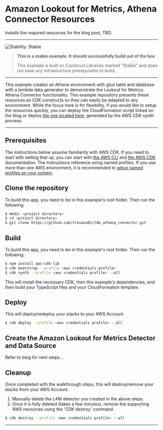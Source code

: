 # Amazon Lookout for Metrics, Athena Connector Resources
Installs the required resources for the blog post, TBD.

<!--BEGIN STABILITY BANNER-->
---
![Stability: Stable](https://img.shields.io/badge/stability-Stable-success.svg?style=for-the-badge)

> **This is a stable example. It should successfully build out of the box**
>
> This example is built on Construct Libraries marked "Stable" and does not have any infrastructure prerequisites to build.
>
---
<!--END STABILITY BANNER-->

This example creates an Athena environment with glue table and database with a lambda data generator to demonstrate the Lookout for Metrics Athena Connector functionality. This example repository presents these resources as CDK constructs so they can easily be adapted to any environment. While the focus here is for flexibility, if you would like to setup the resources quickly, you can deploy the CloudFormation script linked on the blog or deploy [the one located here](./generated-cfn/l4mAthena-distro), generated by the AWS CDK synth process.

---

## Prerequisites
The instructions below assume familiarity with AWS CDK. If you need to start with setting that up, you can start with [the AWS CLI](https://docs.aws.amazon.com/cli/latest/userguide/cli-chap-getting-started.html) and [the AWS CDK](https://docs.aws.amazon.com/cdk/v2/guide/getting_started.html) documentation. The instructions reference using named profiles. If you use more than one AWS environment, it is recommended to [setup named profiles on your system](https://docs.aws.amazon.com/cli/latest/userguide/cli-configure-profiles.html).

## Clone the repository

To build this app, you need to be in this example's root folder. Then run the following:

```bash
$ mkdir <project directory>
$ cd <project directory>
$ git clone https://github.com/troiano01/l4m_athena_connector.git
```

## Build

To build this app, you need to be in this example's root folder. Then run the following:

```bash
$ npm install aws-cdk-lib
$ cdk bootstrap --profile <aws credentials profile>
$ cdk synth --profile <aws credentials profile> --all
```

This will install the necessary CDK, then this example's dependencies, and then build your TypeScript files and your CloudFormation template.

## Deploy

This will deploy/redeploy your stacks to your AWS Account.

```bash
$ cdk deploy --profile <aws credentials profile> --all
```

## Create the Amazon Lookout for Metrics Detector and Data Source

Refer to blog for next steps...


## Cleanup

Once completed with the walkthrough steps, this will destroy/remove your stacks from your AWS Account.
1. Manually delete the L4M detector you created in the above steps.
2. Once it is fully deleted (takes a few minutes), remove the supporting AWS resources using the 'CDK destroy' command.
```bash
$ cdk destroy --profile <aws credentials profile> --all
```

---
